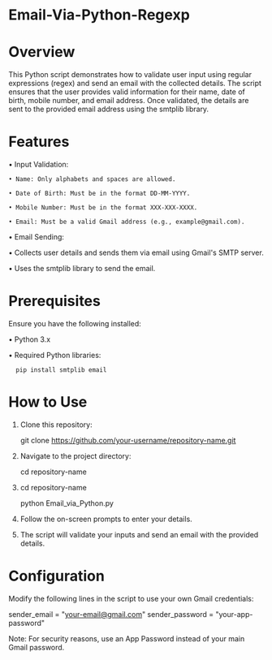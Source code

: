 # Email-Via-Python-Regexp

# Overview
This Python script demonstrates how to validate user input using regular expressions (regex) and send an email with the collected details. The script ensures that the user provides valid information for their name, date of birth, mobile number, and email address. Once validated, the details are sent to the provided email address using the smtplib library.

# Features

• Input Validation:

    • Name: Only alphabets and spaces are allowed.
   
    • Date of Birth: Must be in the format DD-MM-YYYY.

    • Mobile Number: Must be in the format XXX-XXX-XXXX.

    • Email: Must be a valid Gmail address (e.g., example@gmail.com).

• Email Sending:

   • Collects user details and sends them via email using Gmail's SMTP server.

   • Uses the smtplib library to send the email.

 # Prerequisites
 Ensure you have the following installed:

  •  Python 3.x

  •  Required Python libraries:

      pip install smtplib email

 # How to Use
   1. Clone this repository:

         git clone https://github.com/your-username/repository-name.git

   2. Navigate to the project directory:

         cd repository-name

   3. cd repository-name

         python Email_via_Python.py

   4. Follow the on-screen prompts to enter your details.

   5. The script will validate your inputs and send an email with the provided details.

 # Configuration

 Modify the following lines in the script to use your own Gmail credentials:

  sender_email = "your-email@gmail.com"
  sender_password = "your-app-password"

  Note: For security reasons, use an App Password instead of your main Gmail password.
